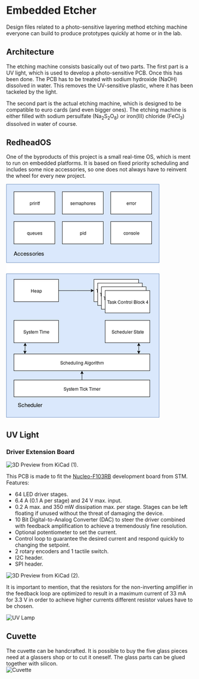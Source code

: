 # Embedded Etcher
Design files related to a photo-sensitive layering method etching machine
everyone can build to produce prototypes quickly at home or in the lab.

## Architecture 
The etching machine consists basically out of two parts. The
first part is a UV light, which is used to develop a photo-sensitive PCB. Once
this has been done.  The PCB has to be treated with sodium hydroxide (NaOH)
dissolved in water. This removes the UV-sensitive plastic, where it has been
tackeled by the light. 

The second part is the actual etching machine, which is designed to be
compatible to euro cards (and even bigger ones). The etching machine is either
filled with sodium persulfate (Na<sub>2</sub>S<sub>2</sub>O<sub>8</sub>) or
iron(III) chloride (FeCl<sub>3</sub>) dissolved in water of course.

## RedheadOS

One of the byproducts of this project is a small real-time OS, which is ment to run on embedded platforms. It is based on fixed priority scheduling and includes some nice accessories, so one does not always have to reinvent the wheel for every new project.  

![ReadheadOS Structure.](https://github.com/m3x1m0m/EmbeddedEtcher/blob/master/docs/report/fig/redhead_os.png)


## UV Light 

### Driver Extension Board

![3D Preview from KiCad (1).](https://github.com/m3x1m0m/ecthing/blob/master/pcbs/extension_board/output/3d_pic_1.jpg)

This PCB is made to fit the [Nucleo-F103RB](http://www.st.com/en/evaluation-tools/nucleo-f103rb.html)
development board from STM. Features:
* 64 LED driver stages.
* 6.4 A (0.1 A per stage) and 24 V max. input.
* 0.2 A max. and 350 mW dissipation max. per stage. Stages can be left floating if unused without
the threat of damaging the device.
* 10 Bit Digital-to-Analog Converter (DAC) to steer the driver combined with feedback amplification
to achieve a tremendously fine resolution.
* Optional potentiometer to set the current.
* Control loop to guarantee the desired current and respond quickly to changing the setpoint.
* 2 rotary encoders and 1 tactile switch.
* I2C header.
* SPI header.
 
![3D Preview from KiCad (2).](https://github.com/m3x1m0m/ecthing/blob/master/pcbs/extension_board/output/3d_pic_2.jpg)
  
  It is important to mention, that the resistors for the non-inverting amplifier
  in the feedback loop are optimized to result in a maximum current of 33 mA for
  3.3 V in order to achieve higher currents different resistor values have to be
  chosen.   
  
  ![UV Lamp](https://github.com/m3x1m0m/ecthing/blob/master/photos/uv_lamp.jpg) 

## Cuvette 

The cuvette can be handcrafted. It is possible to buy the five glass pieces need
at a glassers shop or to cut it oneself. The glass parts can be glued together with
silicon.  
![Cuvette](https://github.com/m3x1m0m/ecthing/blob/master/photos/cuvette.jpg) 

